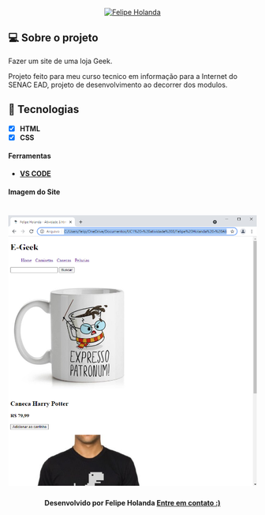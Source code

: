 <!-- Badges -->
<p align="center">
   <a href="https://www.linkedin.com/in/felipe-holanda-de-freitas-3a91281a2/">
      <img alt="Felipe Holanda" src="https://img.shields.io/badge/-Felipe Holanda-blue?style=flat&logo=Linkedin&logoColor=bluee"/>
   </a>
</p>


<!--Sobre o projeto-->
## 💻 Sobre o projeto

Fazer um site de uma loja Geek.

Projeto feito para meu curso tecnico em informação para a Internet do SENAC EAD, projeto de desenvolvimento ao decorrer dos modulos.


## 🚀  Tecnologias
- [x] **HTML**
- [x] **CSS**

#### Ferramentas
- [**VS CODE**]()

#### Imagem do Site

<h1 aling="center">
   <img alt="Readme" title="Readme" src="PaginadoSite.png" />
</h1>


<h4 align=center>Desenvolvido por Felipe Holanda <a href="https://www.linkedin.com/in/felipe-holanda-de-freitas-3a91281a2/"> <strong>Entre em contato</strong> :)</a></a></h4>